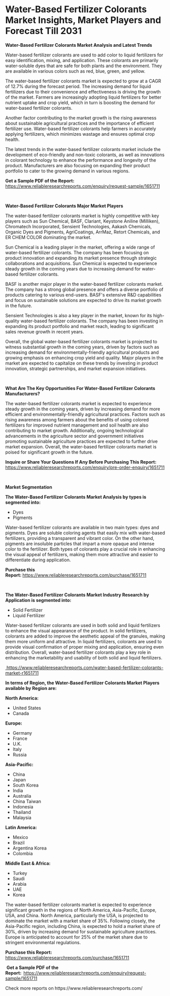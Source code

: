 <p><h1>Water-Based Fertilizer Colorants Market Insights, Market Players and Forecast Till 2031</h1></p><p><strong>Water-Based Fertilizer Colorants Market Analysis and Latest Trends</strong></p>
<p><p>Water-based fertilizer colorants are used to add color to liquid fertilizers for easy identification, mixing, and application. These colorants are primarily water-soluble dyes that are safe for both plants and the environment. They are available in various colors such as red, blue, green, and yellow.</p><p>The water-based fertilizer colorants market is expected to grow at a CAGR of 12.7% during the forecast period. The increasing demand for liquid fertilizers due to their convenience and effectiveness is driving the growth of the market. Farmers are increasingly adopting liquid fertilizers for better nutrient uptake and crop yield, which in turn is boosting the demand for water-based fertilizer colorants.</p><p>Another factor contributing to the market growth is the rising awareness about sustainable agricultural practices and the importance of efficient fertilizer use. Water-based fertilizer colorants help farmers in accurately applying fertilizers, which minimizes wastage and ensures optimal crop health.</p><p>The latest trends in the water-based fertilizer colorants market include the development of eco-friendly and non-toxic colorants, as well as innovations in colorant technology to enhance the performance and longevity of the product. Manufacturers are also focusing on expanding their product portfolio to cater to the growing demand in various regions.</p></p>
<p><strong>Get a Sample PDF of the Report:&nbsp;</strong> <a href="https://www.reliableresearchreports.com/enquiry/request-sample/1651711">https://www.reliableresearchreports.com/enquiry/request-sample/1651711</a></p>
<p>&nbsp;</p>
<p><strong>Water-Based Fertilizer Colorants Major Market Players</strong></p>
<p><p>The water-based fertilizer colorants market is highly competitive with key players such as Sun Chemical, BASF, Clariant, Keystone Aniline (Milliken), Chromatech Incorporated, Sensient Technologies, Aakash Chemicals, Organic Dyes and Pigments, AgriCoatings, ArrMaz, Retort Chemicals, and ER CHEM COLOR dominating the market.</p><p>Sun Chemical is a leading player in the market, offering a wide range of water-based fertilizer colorants. The company has been focusing on product innovation and expanding its market presence through strategic collaborations and acquisitions. Sun Chemical is expected to experience steady growth in the coming years due to increasing demand for water-based fertilizer colorants.</p><p>BASF is another major player in the water-based fertilizer colorants market. The company has a strong global presence and offers a diverse portfolio of products catering to various end-users. BASF's extensive R&D capabilities and focus on sustainable solutions are expected to drive its market growth in the future.</p><p>Sensient Technologies is also a key player in the market, known for its high-quality water-based fertilizer colorants. The company has been investing in expanding its product portfolio and market reach, leading to significant sales revenue growth in recent years.</p><p>Overall, the global water-based fertilizer colorants market is projected to witness substantial growth in the coming years, driven by factors such as increasing demand for environmentally-friendly agricultural products and growing emphasis on enhancing crop yield and quality. Major players in the market are expected to capitalize on these trends by investing in product innovation, strategic partnerships, and market expansion initiatives.</p></p>
<p>&nbsp;</p>
<p><strong>What Are The Key Opportunities For Water-Based Fertilizer Colorants Manufacturers?</strong></p>
<p><p>The water-based fertilizer colorants market is expected to experience steady growth in the coming years, driven by increasing demand for more efficient and environmentally-friendly agricultural practices. Factors such as rising awareness among farmers about the benefits of using colored fertilizers for improved nutrient management and soil health are also contributing to market growth. Additionally, ongoing technological advancements in the agriculture sector and government initiatives promoting sustainable agriculture practices are expected to further drive market expansion. Overall, the water-based fertilizer colorants market is poised for significant growth in the future.</p></p>
<p><strong>Inquire or Share Your Questions If Any Before Purchasing This Report:</strong> <a href="https://www.reliableresearchreports.com/enquiry/pre-order-enquiry/1651711">https://www.reliableresearchreports.com/enquiry/pre-order-enquiry/1651711</a></p>
<p>&nbsp;</p>
<p><strong>Market Segmentation</strong></p>
<p><strong>The Water-Based Fertilizer Colorants Market Analysis by types is segmented into:</strong></p>
<p><ul><li>Dyes</li><li>Pigments</li></ul></p>
<p><p>Water-based fertilizer colorants are available in two main types: dyes and pigments. Dyes are soluble coloring agents that easily mix with water-based fertilizers, providing a transparent and vibrant color. On the other hand, pigments are insoluble particles that impart a more opaque and intense color to the fertilizer. Both types of colorants play a crucial role in enhancing the visual appeal of fertilizers, making them more attractive and easier to differentiate during application.</p></p>
<p><strong>Purchase this Report:&nbsp;</strong><a href="https://www.reliableresearchreports.com/purchase/1651711">https://www.reliableresearchreports.com/purchase/1651711</a></p>
<p>&nbsp;</p>
<p><strong>The Water-Based Fertilizer Colorants Market Industry Research by Application is segmented into:</strong></p>
<p><ul><li>Solid Fertilizer</li><li>Liquid Fertilizer</li></ul></p>
<p><p>Water-based fertilizer colorants are used in both solid and liquid fertilizers to enhance the visual appearance of the product. In solid fertilizers, colorants are added to improve the aesthetic appeal of the granules, making them more uniform and attractive. In liquid fertilizers, colorants are used to provide visual confirmation of proper mixing and application, ensuring even distribution. Overall, water-based fertilizer colorants play a key role in enhancing the marketability and usability of both solid and liquid fertilizers.</p></p>
<p><a href="https://www.reliableresearchreports.com/water-based-fertilizer-colorants-market-r1651711">&nbsp;https://www.reliableresearchreports.com/water-based-fertilizer-colorants-market-r1651711</a></p>
<p><strong>In terms of Region, the Water-Based Fertilizer Colorants Market Players available by Region are:</strong></p>
<p>
    <p> <strong> North America: </strong>
        <ul>
            <li>United States</li>
            <li>Canada</li>
        </ul>
        </p> 
    <p> <strong> Europe: </strong>
        <ul>
            <li>Germany</li>
            <li>France</li>
            <li>U.K.</li>
            <li>Italy</li>
            <li>Russia</li>
        </ul>
        </p> 
    <p> <strong> Asia-Pacific: </strong>
        <ul>
            <li>China</li>
            <li>Japan</li>
            <li>South Korea</li>
            <li>India</li>
            <li>Australia</li>
            <li>China Taiwan</li>
            <li>Indonesia</li>
            <li>Thailand</li>
            <li>Malaysia</li>
        </ul>
        </p> 
    <p> <strong> Latin America: </strong>
        <ul>
            <li>Mexico</li>
            <li>Brazil</li>
            <li>Argentina Korea</li>
            <li>Colombia</li>
        </ul>
        </p> 
    <p> <strong> Middle East & Africa: </strong>
        <ul>
            <li>Turkey</li>
            <li>Saudi</li>
            <li>Arabia</li>
            <li>UAE</li>
            <li>Korea</li>
        </ul>
    </p>
    </p>
<p><p>The water-based fertilizer colorants market is expected to experience significant growth in the regions of North America, Asia-Pacific, Europe, USA, and China. North America, particularly the USA, is projected to dominate the market with a market share of 35%. Following closely, the Asia-Pacific region, including China, is expected to hold a market share of 30%, driven by increasing demand for sustainable agriculture practices. Europe is anticipated to account for 25% of the market share due to stringent environmental regulations.</p></p>
<p><strong>Purchase this Report: </strong><a href="https://www.reliableresearchreports.com/purchase/1651711">https://www.reliableresearchreports.com/purchase/1651711</a></p>
<p>&nbsp;<strong>Get a Sample PDF of the Report:&nbsp;&nbsp;</strong><a href="https://www.reliableresearchreports.com/enquiry/request-sample/1651711">https://www.reliableresearchreports.com/enquiry/request-sample/1651711</a></p>
<p><strong></strong></p>
<p>Check more reports on https://www.reliableresearchreports.com/</p>